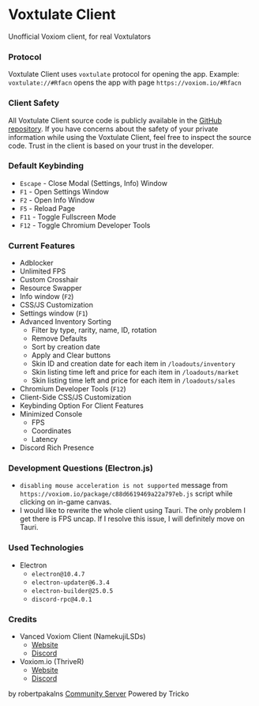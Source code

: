 # Voxtulate Client
Unofficial Voxiom client, for real Voxtulators

### Protocol
Voxtulate Client uses `voxtulate` protocol for opening the app. Example: `voxtulate://#Rfacn` opens the app with page `https://voxiom.io/#Rfacn`

### Client Safety 
All Voxtulate Client source code is publicly available in the [GitHub repository](https://github.com/robertpakalns/VoxtulateClient). If you have concerns about the safety of your private information while using the Voxtulate Client, feel free to inspect the source code. Trust in the client is based on your trust in the developer.

### Default Keybinding
- `Escape` - Close Modal (Settings, Info) Window
- `F1` - Open Settings Window
- `F2` - Open Info Window
- `F5` - Reload Page
- `F11` - Toggle Fullscreen Mode
- `F12` - Toggle Chromium Developer Tools

### Current Features
- Adblocker
- Unlimited FPS
- Custom Crosshair
- Resource Swapper
- Info window (`F2`)
- CSS/JS Customization
- Settings window (`F1`)
- Advanced Inventory Sorting
  * Filter by type, rarity, name, ID, rotation
  * Remove Defaults
  * Sort by creation date
  * Apply and Clear buttons
  * Skin ID and creation date for each item in `/loadouts/inventory` 
  * Skin listing time left and price for each item in `/loadouts/market` 
  * Skin listing time left and price for each item in `/loadouts/sales` 
- Chromium Developer Tools (`F12`)
- Client-Side CSS/JS Customization
- Keybinding Option For Client Features
- Minimized Console
  * FPS
  * Coordinates
  * Latency
- Discord Rich Presence

### Development Questions (Electron.js)
- `disabling mouse acceleration is not supported` message from `https://voxiom.io/package/c88d6619469a22a797eb.js` script while clicking on in-game canvas.
- I would like to rewrite the whole client using Tauri. The only problem I get there is FPS uncap. If I resolve this issue, I will definitely move on Tauri.

### Used Technologies
- Electron
  * `electron@10.4.7`
  * `electron-updater@6.3.4`
  * `electron-builder@25.0.5`
  * `discord-rpc@4.0.1`

### Credits
- Vanced Voxiom Client (NamekujiLSDs)
  * [Website](https://namekujilsds.github.io/VVC)
  * [Discord](https://discord.com/invite/EcZytWAJkn)
- Voxiom.io (ThriveR)
  * [Website](https://voxiom.io)
  * [Discord](https://discord.com/invite/GBFtRcY)

by robertpakalns
[Community Server](https://discord.gg/yPjrUrvSzv)
Powered by Tricko